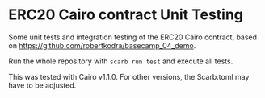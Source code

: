 # ERC20 Cairo contract Unit Testing
Some unit tests and integration testing of the ERC20 Cairo contract, based on https://github.com/robertkodra/basecamp_04_demo. 

Run the whole repository with `scarb run test` and execute all tests.

This was tested with Cairo v1.1.0. For other versions, the Scarb.toml may have to be adjusted.